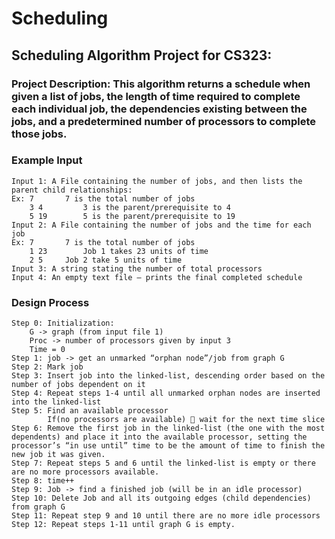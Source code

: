 # Scheduling

## Scheduling Algorithm Project for CS323:
### Project Description: This algorithm returns a schedule when given a list of jobs, the length of time required to complete each individual job, the dependencies existing between the jobs, and a predetermined number of processors to complete those jobs.


### Example Input
``` 
Input 1: A File containing the number of jobs, and then lists the parent child relationships:
Ex:	7		7 is the total number of jobs  
	3 4 		3 is the parent/prerequisite to 4
 	5 19		5 is the parent/prerequisite to 19
Input 2: A File containing the number of jobs and the time for each job
Ex:	7		7 is the total number of jobs
	1 23		Job 1 takes 23 units of time
	2 5		Job 2 take 5 units of time
Input 3: A string stating the number of total processors 
Input 4: An empty text file – prints the final completed schedule

```

### Design Process
```
Step 0:	Initialization: 
	G -> graph (from input file 1)
	Proc -> number of processors given by input 3
	Time = 0
Step 1: job -> get an unmarked “orphan node”/job from graph G
Step 2: Mark job
Step 3: Insert job into the linked-list, descending order based on the number of jobs dependent on it
Step 4: Repeat steps 1-4 until all unmarked orphan nodes are inserted into the linked-list
Step 5: Find an available processor
		If(no processors are available)  wait for the next time slice
Step 6: Remove the first job in the linked-list (the one with the most dependents) and place it into the available processor, setting the processor’s “in use until” time to be the amount of time to finish the new job it was given.
Step 7: Repeat steps 5 and 6 until the linked-list is empty or there are no more processors available.
Step 8: time++
Step 9: Job -> find a finished job (will be in an idle processor)
Step 10: Delete Job and all its outgoing edges (child dependencies) from graph G
Step 11: Repeat step 9 and 10 until there are no more idle processors
Step 12: Repeat steps 1-11 until graph G is empty.
```
	

